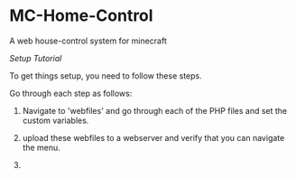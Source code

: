 # MC-Home-Control
A web house-control system for minecraft

*Setup Tutorial*

To get things setup, you need to follow these steps.

Go through each step as follows:

1. Navigate to 'webfiles' and go through each of the PHP files and set the custom variables.

2. upload these webfiles to a webserver and verify that you can navigate the menu.

3. 
